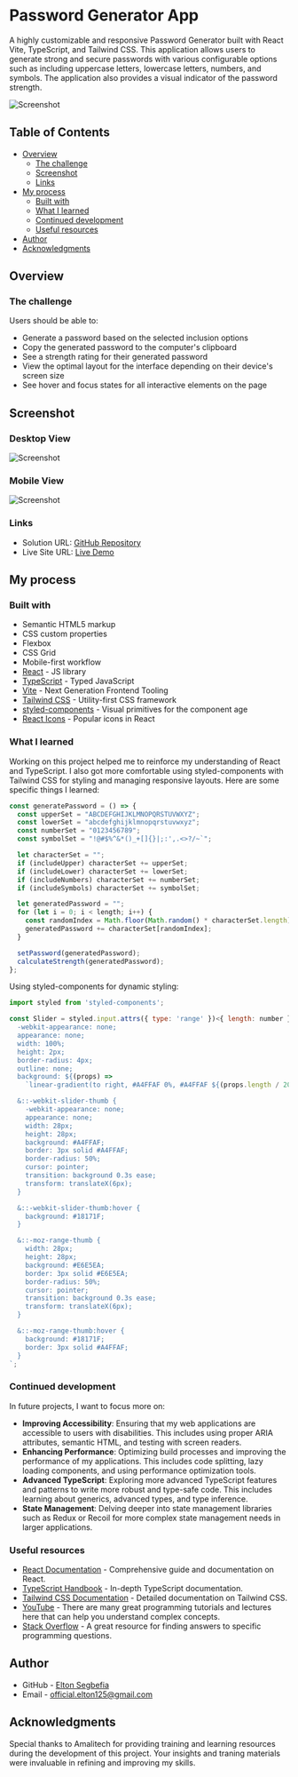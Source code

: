 # Password Generator App

A highly customizable and responsive Password Generator built with React Vite, TypeScript, and Tailwind CSS. This application allows users to generate strong and secure passwords with various configurable options such as including uppercase letters, lowercase letters, numbers, and symbols. The application also provides a visual indicator of the password strength.

![Screenshot](./screenshots/screenshot.jpg)

## Table of Contents

- [Overview](#overview)
  - [The challenge](#the-challenge)
  - [Screenshot](#screenshot)
  - [Links](#links)
- [My process](#my-process)
  - [Built with](#built-with)
  - [What I learned](#what-i-learned)
  - [Continued development](#continued-development)
  - [Useful resources](#useful-resources)
- [Author](#author)
- [Acknowledgments](#acknowledgments)

## Overview

### The challenge

Users should be able to:

- Generate a password based on the selected inclusion options
- Copy the generated password to the computer's clipboard
- See a strength rating for their generated password
- View the optimal layout for the interface depending on their device's screen size
- See hover and focus states for all interactive elements on the page

## Screenshot

### Desktop View
![Screenshot](./screenshots/medium%20.jpg)

### Mobile View
![Screenshot](./screenshots/moblie.jpg)

### Links

- Solution URL: [GitHub Repository](https://github.com/Ej-Devs/Password-Generator.git)
- Live Site URL: [Live Demo](https://generate-password-inky-iota.vercel.app/)

## My process

### Built with

- Semantic HTML5 markup
- CSS custom properties
- Flexbox
- CSS Grid
- Mobile-first workflow
- [React](https://reactjs.org/) - JS library
- [TypeScript](https://www.typescriptlang.org/) - Typed JavaScript
- [Vite](https://vitejs.dev/) - Next Generation Frontend Tooling
- [Tailwind CSS](https://tailwindcss.com/) - Utility-first CSS framework
- [styled-components](https://styled-components.com/) - Visual primitives for the component age
- [React Icons](https://react-icons.github.io/react-icons/) - Popular icons in React

### What I learned

Working on this project helped me to reinforce my understanding of React and TypeScript. I also got more comfortable using styled-components with Tailwind CSS for styling and managing responsive layouts. Here are some specific things I learned:

```js
const generatePassword = () => {
  const upperSet = "ABCDEFGHIJKLMNOPQRSTUVWXYZ";
  const lowerSet = "abcdefghijklmnopqrstuvwxyz";
  const numberSet = "0123456789";
  const symbolSet = "!@#$%^&*()_+[]{}|;:',.<>?/~`";

  let characterSet = "";
  if (includeUpper) characterSet += upperSet;
  if (includeLower) characterSet += lowerSet;
  if (includeNumbers) characterSet += numberSet;
  if (includeSymbols) characterSet += symbolSet;

  let generatedPassword = "";
  for (let i = 0; i < length; i++) {
    const randomIndex = Math.floor(Math.random() * characterSet.length);
    generatedPassword += characterSet[randomIndex];
  }

  setPassword(generatedPassword);
  calculateStrength(generatedPassword);
};
```
Using styled-components for dynamic styling:

```js
import styled from 'styled-components';

const Slider = styled.input.attrs({ type: 'range' })<{ length: number }>`
  -webkit-appearance: none; 
  appearance: none;
  width: 100%;
  height: 2px;
  border-radius: 4px;
  outline: none;
  background: ${(props) =>
    `linear-gradient(to right, #A4FFAF 0%, #A4FFAF ${(props.length / 20) * 100}%, #18171F ${(props.length / 20) * 100}%, #18171F 100%)`};

  &::-webkit-slider-thumb {
    -webkit-appearance: none;
    appearance: none;
    width: 28px;
    height: 28px;
    background: #A4FFAF;
    border: 3px solid #A4FFAF;
    border-radius: 50%;
    cursor: pointer;
    transition: background 0.3s ease;
    transform: translateX(6px); 
  }

  &::-webkit-slider-thumb:hover {
    background: #18171F;
  }

  &::-moz-range-thumb {
    width: 28px;
    height: 28px;
    background: #E6E5EA;
    border: 3px solid #E6E5EA;
    border-radius: 50%;
    cursor: pointer;
    transition: background 0.3s ease;
    transform: translateX(6px); 
  }

  &::-moz-range-thumb:hover {
    background: #18171F;
    border: 3px solid #A4FFAF;
  }
`;
```

### Continued development

In future projects, I want to focus more on:

- **Improving Accessibility**: Ensuring that my web applications are accessible to users with disabilities. This includes using proper ARIA attributes, semantic HTML, and testing with screen readers.
- **Enhancing Performance**: Optimizing build processes and improving the performance of my applications. This includes code splitting, lazy loading components, and using performance optimization tools.
- **Advanced TypeScript**: Exploring more advanced TypeScript features and patterns to write more robust and type-safe code. This includes learning about generics, advanced types, and type inference.
- **State Management**: Delving deeper into state management libraries such as Redux or Recoil for more complex state management needs in larger applications.

### Useful resources

- [React Documentation](https://reactjs.org/docs/getting-started.html) - Comprehensive guide and documentation on React.
- [TypeScript Handbook](https://www.typescriptlang.org/docs/handbook/intro.html) - In-depth TypeScript documentation.
- [Tailwind CSS Documentation](https://tailwindcss.com/docs) - Detailed documentation on Tailwind CSS.
- [YouTube](https://www.youtube.com/) - There are many great programming tutorials and lectures here that can help you understand complex concepts.
- [Stack Overflow](https://www.stackoverflow.com/) - A great resource for finding answers to specific programming questions.

## Author

- GitHub - [Elton Segbefia](https://github.com/Ej-Devs)
- Email - [official.elton125@gmail.com](mailto:official.elton125@gmail.com)

## Acknowledgments

Special thanks to Amalitech for providing training and learning resources during the development of this project. Your insights and traning materials were invaluable in refining and improving my skills.